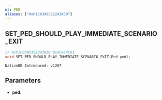 ```yaml
---
ns: PED
aliases: ["0xF1C03A5352243A30"]
---
```

## SET_PED_SHOULD_PLAY_IMMEDIATE_SCENARIO_EXIT

```c
// 0xF1C03A5352243A30 0x4C684C81
void SET_PED_SHOULD_PLAY_IMMEDIATE_SCENARIO_EXIT(Ped ped);
```

```
NativeDB Introduced: v1207
```

## Parameters
* **ped**:
